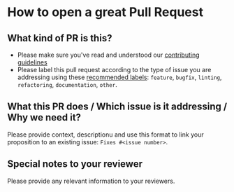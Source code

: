 # How to open a great Pull Request

## What kind of PR is this?

- Please make sure you've read and understood our [contributing guidelines](./CONTRIBUTING.md)
- Please label this pull request according to the type of issue you are addressing using these [recommended labels](./CONTRIBUTING.md#type-of-issue-and-issue-state): `feature`, `bugfix`, `linting`, `refactoring`, `documentation`, `other`.

## What this PR does / Which issue is it addressing / Why we need it?

Please provide context, descriptionu and use this format to link your proposition to an existing issue: `Fixes #<issue number>`.

## Special notes to your reviewer

Please provide any relevant information to your reviewers.
